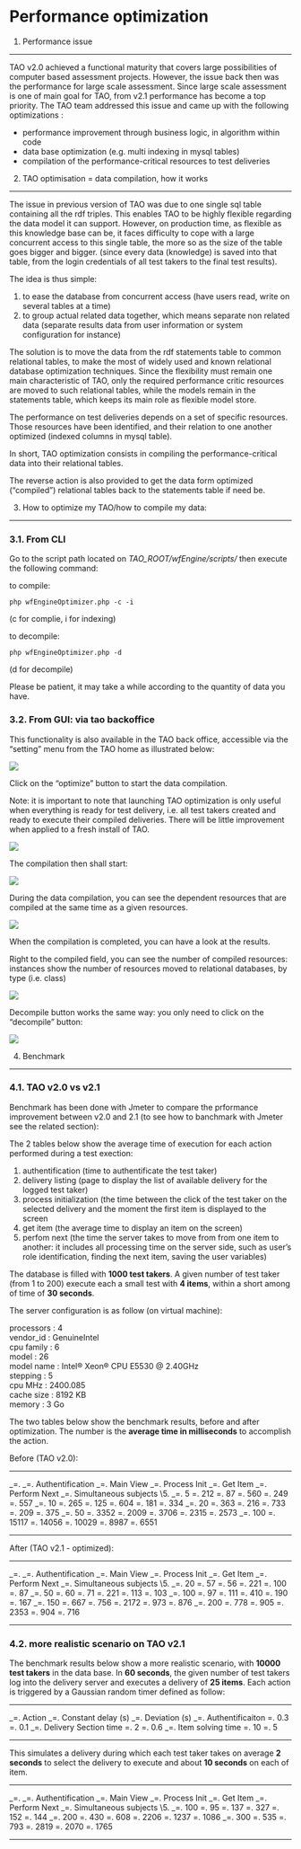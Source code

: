 <!--
parent: 'Administrator Guide'
created_at: '2011-06-22 11:25:02'
updated_at: '2011-09-28 13:22:25'
authors:
    - 'Somsack Sipasseuth'
tags:
    - 'Administrator Guide'
-->

Performance optimization
========================



1. Performance issue
--------------------

TAO v2.0 achieved a functional maturity that covers large possibilities of computer based assessment projects. However, the issue back then was the performance for large scale assessment. Since large scale assessment is one of main goal for TAO, from v2.1 performance has become a top priority. The TAO team addressed this issue and came up with the following optimizations :

-   performance improvement through business logic, in algorithm within code
-   data base optimization (e.g. multi indexing in mysql tables)
-   compilation of the performance-critical resources to test deliveries

2. TAO optimisation = data compilation, how it works
----------------------------------------------------

The issue in previous version of TAO was due to one single sql table containing all the rdf triples. This enables TAO to be highly flexible regarding the data model it can support. However, on production time, as flexible as this knowledge base can be, it faces difficulty to cope with a large concurrent access to this single table, the more so as the size of the table goes bigger and bigger. (since every data (knowledge) is saved into that table, from the login credentials of all test takers to the final test results).<br/>

The idea is thus simple:

1.  to ease the database from concurrent access (have users read, write on several tables at a time)
2.  to group actual related data together, which means separate non related data (separate results data from user information or system configuration for instance)

The solution is to move the data from the rdf statements table to common relational tables, to make the most of widely used and known relational database optimization techniques. Since the flexibility must remain one main characteristic of TAO, only the required performance critic resources are moved to such relational tables, while the models remain in the statements table, which keeps its main role as flexible model store.<br/>

The performance on test deliveries depends on a set of specific resources. Those resources have been identified, and their relation to one another optimized (indexed columns in mysql table).

In short, TAO optimization consists in compiling the performance-critical data into their relational tables.

The reverse action is also provided to get the data form optimized (“compiled”) relational tables back to the statements table if need be.

3. How to optimize my TAO/how to compile my data:
-------------------------------------------------

### 3.1. From CLI

Go to the script path located on *TAO_ROOT/wfEngine/scripts/* then execute the following command:<br/>

to compile:<br/>

`php wfEngineOptimizer.php -c -i`<br/>

(c for complie, i for indexing)

to decompile:<br/>

`php wfEngineOptimizer.php -d`<br/>

(d for decompile)

Please be patient, it may take a while according to the quantity of data you have.

### 3.2. From GUI: via tao backoffice

This functionality is also available in the TAO back office, accessible via the “setting” menu from the TAO home as illustrated below:<br/>

![](../resources/perf_opt_setting.png)

Click on the “optimize” button to start the data compilation.

Note: it is important to note that launching TAO optimization is only useful when everything is ready for test delivery, i.e. all test takers created and ready to execute their compiled deliveries. There will be little improvement when applied to a fresh install of TAO.

![](../resources/perf_opt_compile_button.png)

The compilation then shall start:

![](../resources/perf_opt_compiling.png)

During the data compilation, you can see the dependent resources that are compiled at the same time as a given resources.

![](../resources/perf_opt_compiling_related.png)

When the compilation is completed, you can have a look at the results.<br/>

Right to the compiled field, you can see the number of compiled resources: instances show the number of resources moved to relational databases, by type (i.e. class)

![](../resources/perf_opt_compile_success.png)

Decompile button works the same way: you only need to click on the “decompile” button:

![](../resources/perf_opt_decompiling.png)

4. Benchmark
------------

### 4.1. TAO v2.0 vs v2.1

Benchmark has been done with Jmeter to compare the prformance improvement between v2.0 and 2.1 (to see how to banchmark with Jmeter see the related section):

The 2 tables below show the average time of execution for each action performed during a test exection:

1.  authentification (time to authentificate the test taker)
2.  delivery listing (page to display the list of available delivery for the logged test taker)
3.  process initialization (the time between the click of the test taker on the selected delivery and the moment the first item is displayed to the screen
4.  get item (the average time to display an item on the screen)
5.  perfom next (the time the server takes to move from from one item to another: it includes all processing time on the server side, such as user’s role identification, finding the next item, saving the user variables)

The database is filled with **1000 test takers**. A given number of test taker (from 1 to 200) execute each a small test with **4 items**, within a short among of time of **30 seconds**.

The server configuration is as follow (on virtual machine):<br/>

processors : 4\
vendor_id : GenuineIntel\
cpu family : 6\
model : 26\
model name : Intel® Xeon® CPU E5530 @ 2.40GHz\
stepping : 5\
cpu MHz : 2400.085\
cache size : 8192 KB\
memory : 3 Go

The two tables below show the benchmark results, before and after optimization. The number is the **average time in milliseconds** to accomplish the action.

Before (TAO v2.0):

  ---------------------------- ----------------------- ---------------- ------------------- --------------- -------------------
  _=.                         _=. Authentification   _=. Main View   _=. Process Init   _=. Get Item   _=. Perform Next
  _=. Simultaneous subjects   \\5.
  _=. 5                       =. 212                  =. 87            =. 560              =. 249          =. 557
  _=. 10                      =. 265                  =. 125           =. 604              =. 181          =. 334
  _=. 20                      =. 363                  =. 216           =. 733              =. 209          =. 375
  _=. 50                      =. 3352                 =. 2009          =. 3706             =. 2315         =. 2573
  _=. 100                     =. 15117                =. 14056         =. 10029            =. 8987         =. 6551
  ---------------------------- ----------------------- ---------------- ------------------- --------------- -------------------

After (TAO v2.1 - optimized):

  ---------------------------- ----------------------- ---------------- ------------------- --------------- -------------------
  _=.                         _=. Authentification   _=. Main View   _=. Process Init   _=. Get Item   _=. Perform Next
  _=. Simultaneous subjects   \\5.
  _=. 20                      =. 57                   =. 56            =. 221              =. 100          =. 87
  _=. 50                      =. 60                   =. 71            =. 221              =. 113          =. 103
  _=. 100                     =. 97                   =. 111           =. 410              =. 190          =. 167
  _=. 150                     =. 667                  =. 756           =. 2172             =. 973          =. 876
  _=. 200                     =. 778                  =. 905           =. 2353             =. 904          =. 716
  ---------------------------- ----------------------- ---------------- ------------------- --------------- -------------------

### 4.2. more realistic scenario on TAO v2.1

The benchmark results below show a more realistic scenario, with **10000 test takers** in the data base. In **60 seconds**, the given number of test takers log into the delivery server and executes a delivery of **25 items**. Each action is triggered by a Gaussian random timer defined as follow:

  ---------------------------- ------------------------- --------------------
  _=. Action                  _=. Constant delay (s)   _=. Deviation (s)
  _=. Authentificaiton        =. 0.3                    =. 0.1
  _=. Delivery Section time   =. 2                      =. 0.6
  _=. Item solving time       =. 10                     =. 5
  ---------------------------- ------------------------- --------------------

This simulates a delivery during which each test taker takes on average **2 seconds** to select the delivery to execute and about **10 seconds** on each of item.

  ---------------------------- ----------------------- ---------------- ------------------- --------------- -------------------
  _=.                         _=. Authentification   _=. Main View   _=. Process Init   _=. Get Item   _=. Perform Next
  _=. Simultaneous subjects   \\5.
  _=. 100                     =. 95                   =. 137           =. 327              =. 152          =. 144
  _=. 200                     =. 430                  =. 608           =. 2206             =. 1237         =. 1086
  _=. 300                     =. 535                  =. 793           =. 2819             =. 2070         =. 1765
  ---------------------------- ----------------------- ---------------- ------------------- --------------- -------------------



